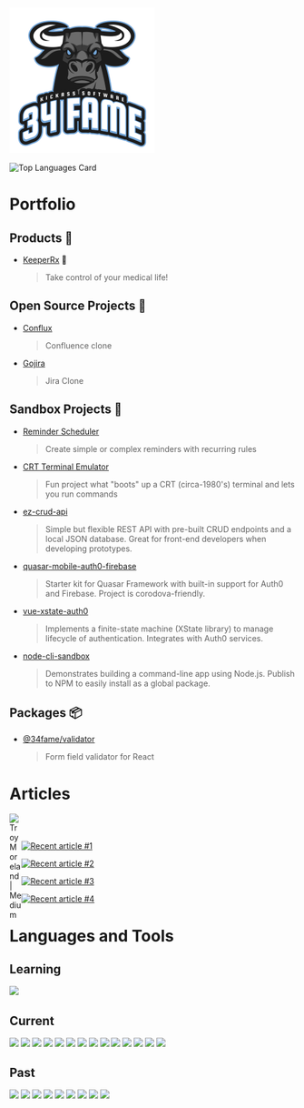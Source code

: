 <img src="https://raw.githubusercontent.com/34fame/34fame/master/bull-transparent_4000x4000.png" alt="34 Fame Logo" width="256px">

![Top Languages Card](https://github-readme-stats.vercel.app/api/top-langs/?username=34fame&layout=compact)

Portfolio
===

Products :see_no_evil:
---
- [KeeperRx](https://www.keeperrx.com) :construction:
  > Take control of your medical life!

Open Source Projects :penguin:
---
- [Conflux](https://github.com/34fame/conflux)
  > Confluence clone
- [Gojira](https://github.com/34fame/gojira)
  > Jira Clone


Sandbox Projects :construction_worker:
---
- [Reminder Scheduler](https://github.com/34fame/q-reminder-dialog)
  > Create simple or complex reminders with recurring rules
- [CRT Terminal Emulator](https://github.com/34fame/crt-terminal-emulator)
  > Fun project what "boots" up a CRT (circa-1980's) terminal and lets you run commands
- [ez-crud-api](https://github.com/34fame/ez-crud-api)
  > Simple but flexible REST API with pre-built CRUD endpoints and a local JSON database.  Great for front-end developers when developing prototypes.
- [quasar-mobile-auth0-firebase](https://github.com/34fame/quasar-mobile-auth0-firebase)
  > Starter kit for Quasar Framework with built-in support for Auth0 and Firebase.  Project is corodova-friendly.
- [vue-xstate-auth0](https://github.com/34fame/sandbox-vue-xstate-auth0)
  > Implements a finite-state machine (XState library) to manage lifecycle of authentication.  Integrates with Auth0 services.
- [node-cli-sandbox](https://github.com/34fame/node-cli-sandbox)
  > Demonstrates building a command-line app using Node.js.  Publish to NPM to easily install as a global package.

Packages :package:
---
- [@34fame/validator](https://www.npmjs.com/package/@34fame/validator)
  > Form field validator for React

Articles
===

<a href="https://graypes.medium.com/">
  <img align="left" alt="Troy Moreland | Medium" width="21px" src="https://raw.githubusercontent.com/shinokada/shinokada/master/assets/medium.png" />
</a>

<br/>
<br/>

<a target="_blank" href="https://github-readme-medium-recent-article.vercel.app/medium/@graypes/0"><img src="https://github-readme-medium-recent-article.vercel.app/medium/@graypes/0" alt="Recent article #1"></a>

<a target="_blank" href="https://github-readme-medium-recent-article.vercel.app/medium/@graypes/1"><img src="https://github-readme-medium-recent-article.vercel.app/medium/@graypes/1" alt="Recent article #2"></a>

<a target="_blank" href="https://github-readme-medium-recent-article.vercel.app/medium/@graypes/2"><img src="https://github-readme-medium-recent-article.vercel.app/medium/@graypes/2" alt="Recent article #3"></a>

<a target="_blank" href="https://github-readme-medium-recent-article.vercel.app/medium/@graypes/3"><img src="https://github-readme-medium-recent-article.vercel.app/medium/@graypes/3" alt="Recent article #4"></a>

Languages and Tools
===

Learning
---

<code><img height="40" src="https://github.com/34fame/explore/blob/master/topics/electron/electron.png"></code>

Current
---

<code><img height="40" src="https://github.com/34fame/explore/blob/master/topics/auth0/auth0.png"></code>
<code><img height="40" src="https://github.com/34fame/explore/blob/master/topics/css/css.png"></code>
<code><img height="40" src="https://github.com/34fame/explore/blob/master/topics/es6/es6.png"></code>
<code><img height="40" src="https://github.com/34fame/explore/blob/master/topics/express/express.png"></code>
<code><img height="40" src="https://github.com/34fame/explore/blob/master/topics/firebase/firebase.png"></code>
<code><img height="40" src="https://github.com/34fame/explore/blob/master/topics/html/html.png"></code>
<code><img height="40" src="https://github.com/34fame/explore/blob/master/topics/javascript/javascript.png"></code>
<code><img height="40" src="https://github.com/34fame/explore/blob/master/topics/json/json.png"></code>
<code><img height="40" src="https://github.com/34fame/explore/blob/master/topics/markdown/markdown.png"></code>
<code><img height="40" src="https://github.com/34fame/explore/blob/master/topics/mysql/mysql.png"></code>
<code><img height="40" src="https://github.com/34fame/explore/blob/master/topics/nodejs/nodejs.png"></code>
<code><img height="40" src="https://github.com/34fame/explore/blob/master/topics/postgresql/postgresql.png"></code>
<code><img height="40" src="https://github.com/34fame/explore/blob/master/topics/sqlite/sqlite.png"></code>
<code><img height="40" src="https://github.com/34fame/explore/blob/master/topics/vue/vue.png"></code>

Past
---
<code><img height="40" src="https://github.com/34fame/explore/blob/master/topics/bootstrap/bootstrap.png"></code>
<code><img height="40" src="https://github.com/34fame/explore/blob/master/topics/aws/aws.png"></code>
<code><img height="40" src="https://github.com/34fame/explore/blob/master/topics/azure/azure.png"></code>
<code><img height="40" src="https://github.com/34fame/explore/blob/master/topics/ada/ada.png"></code>
<code><img height="40" src="https://github.com/34fame/explore/blob/master/topics/fortran/fortran.png"></code>
<code><img height="40" src="https://github.com/34fame/explore/blob/master/topics/php/php.png"></code>
<code><img height="40" src="https://github.com/34fame/explore/blob/master/topics/react/react.png"></code>
<code><img height="40" src="https://github.com/34fame/explore/blob/master/topics/storybook/storybook.png"></code>
<code><img height="40" src="https://github.com/34fame/explore/blob/master/topics/visual-basic/visual-basic.png"></code>
